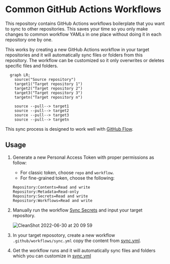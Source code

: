 # Common GitHub Actions Workflows

This repository contains GitHub Actions workflows boilerplate that you want to sync to other repositories. This saves your time so you only make changes to common workflow YAMLs in one place without doing it in each repository one by one.

This works by creating a new GitHub Actions workflow in your target repositories and it will automatically sync files or folders from this repository. The workflow can be customized so it only overwrites or deletes specific files and folders.

```mermaid
  graph LR;
    source("Source repository")
    target1("Target repository 1")
    target2("Target repository 2")
    target3("Target repository 3")
    targetn("Target repository n")

    source --pull--> target1
    source --pull--> target2
    source --pull--> target3
    source --pull--> targetn
```

This sync process is designed to work well with [GitHub Flow](https://docs.github.com/en/get-started/quickstart/github-flow).

## Usage

1. Generate a new Personal Access Token with proper permissions as follow:
  
   - For classic token, choose `repo` and `workflow`.
   - For fine-grained token, choose the following:
   
    ```properties
    Repository:Contents=Read and write
    Repository:Metadata=Read-only
    Repository:Secrets=Read and write
    Repository:Workflows=Read and write
    ```

2. Manually run the workflow [Sync Secrets](https://github.com/pacroy/gh-common-workflows/actions/workflows/_sync_secrets.yml) and input your target repository.

    ![CleanShot 2022-06-30 at 20 09 59](https://user-images.githubusercontent.com/24604485/176685449-dc9e6ff1-df29-4db6-92a8-fa820ff7edc9.png)

3. In your target reposotory, create a new workflow `.github/workflows/sync.yml` copy the content from [sync.yml](.github/workflows/sync.yml).

4. Get the workflow runs and it will automatically sync files and folders which you can customize in [sync.yml](.github/workflows/sync.yml)
